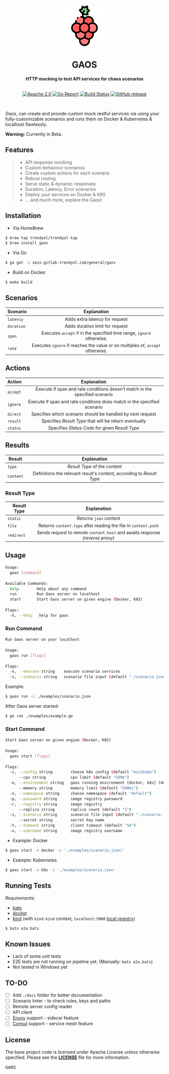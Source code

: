 <p align="center"><a href="https://github.com/Trendyol/gaos" target="_blank"><img height="128" src="https://raw.githubusercontent.com/Trendyol/gaos/master/.res/logo.png"></a></p>

<h1 align="center">GAOS</h1>

<div align="center">
 <strong>
   HTTP mocking to test API services for chaos scenarios
 </strong>
</div>

<br />

<p align="center">
  <a href="https://opensource.org/licenses/Apache-2.0"><img src="https://img.shields.io/badge/License-Apache%202.0-blue.svg?style=flat-square" alt="Apache 2.0"></a>
  <a href="https://goreportcard.com/badge/github.com/Trendyol/gaos"><img src="https://goreportcard.com/badge/github.com/Trendyol/gaos?style=flat-square" alt="Go Report"></a>
  <a href="https://github.com/Trendyol/gaos/actions?workflow=test"><img src="https://img.shields.io/github/workflow/status/Trendyol/gaos/Test?label=build&logo=github&style=flat-square" alt="Build Status"></a>
  <a href="https://github.com/Trendyol/gaos/releases/latest"><img src="https://img.shields.io/github/release/Trendyol/gaos.svg?style=flat-square" alt="GitHub release"></a>
</p>

<br />

*Gaos*, can create and provide custom mock restful services via using your fully-customizable scenarios and runs them on Docker & Kubernetes & localhost flawlessly.

**Warning:** Currently in Beta.

## Features

> * API response mocking
> * Custom behaviour scenarios
> * Create custom actions for each scenario
> * Robust routing
> * Serve static & dynamic responses
> * Duration, Latency, Error scenarios
> * Deploy your services on Docker & K8S
> * ... and much more, explore the Gaos!

## Installation

* Via HomeBrew
```bash
$ brew tap trendyol/trendyol-tap
$ brew install gaos
```

* Via Go
```bash
$ go get -u zeus-gitlab.trendyol.com/general/gaos 
```

* Build on Docker
```bash
$ make build
```

## Scenarios

| Scenario		         | Explanation								      |
| ---------------------- |:----------------------------------------------:|
| `latency`				 | Adds extra latency for request  |
| `duration`		     | Adds duration limit for request  |
| `span`				 | Executes `accept` if in the specified time range, `ignore` otherwise.  |
| `rate`				 | Executes `ignore` if reaches the value or on multiples of, `accept` otherwise.  |

## Actions

| Action		         | Explanation								      |
| ---------------------- |:----------------------------------------------:|
| `accept`				 | Execute if span and rate conditions doesn't match in the specified scenario  |
| `ignore`				 | Execute if span and rate conditions does match in the specified scenario  |
| `direct`				 | Specifies which scenario should be handled by next request  |
| `result`				 | Specifies *Result Type* that will be return eventually  |
| `status`				 | Specifies *Status Code* for given *Result Type*  |

## Results

| Result		         | Explanation								      |
| ---------------------- |:----------------------------------------------:|
| `type`				 | *Result Type* of the content  |
| `content`				 | Definitions the relevant result's content, according to *Result Type*  |

### Result Type

| Result Type		     | Explanation								      |
| ---------------------- |:----------------------------------------------:|
| `static`				 | Returns `json` content  |
| `file`				 | Returns `content.type` after reading the file in `content.path`  |
| `redirect`		     | Sends request to remote `content.host` and awaits response _(reverse proxy)_ |

## Usage

```bash
Usage:
  gaos [command]

Available Commands:
  help        Help about any command
  run         Run Gaos server on localhost
  start       Start Gaos server on given engine (Docker, K8S)

Flags:
  -h, --help   help for gaos
```

### Run Command

```bash
Run Gaos server on your localhost

Usage:
  gaos run [flags]

Flags:
  -x, --execute string    execute scenario services
  -s, --scenario string   scenario file input (default "./scenario.json")
```

Example:

```bash
$ gaos run -s ./examples/scenario.json
```

After Gaos server started:

```bash
$ go run ./examples/example.go
```

### Start Command

```bash
Start Gaos server on given engine (Docker, K8S)

Usage:
  gaos start [flags]

Flags:
  -c, --config string        choose k8s config (default "minikube")
      --cpu string           cpu limit (default "500m")
  -e, --environment string   gaos running environment {docker, k8s} (default "local")
	  --memory string        memory limit (default "500mi")
  -n, --namespace string     choose namespace (default "default")
  -p, --password string      image registry password
  -r, --registry string      image registry
	  --replica string       replica count (default "1")
  -s, --scenario string      scenario file input (default "./scenario.json")
	  --secret string        secret key name
  -t, --timeout string       client timeout (default "5m")
  -u, --username string      image registry username
```

* Example: Docker

```bash
$ gaos start -e docker -s './examples/scenario.json)'
```

* Example: Kubernetes

```bash
$ gaos start -e k8s -s './examples/scenario.json'
```

## Running Tests

*Requirements:*

* [bats](https://github.com/bats-core/bats-core)
* [docker](https://www.docker.com/)
* [kind](https://github.com/kubernetes-sigs/kind) (with `kind-kind` context, `localhost:5000` [local registry](https://kind.sigs.k8s.io/docs/user/local-registry/))

```bash
$ bats e2e.bats
```

## Known Issues

* Lack of some unit tests
* E2E tests are not running on pipeline yet. (Manually: `bats e2e.bats`)
* Not tested in Windows yet

## TO-DO

* [ ] Add `./docs` folder for better documentation
* [ ] Scenario linter - to check rules, keys and paths
* [ ] Remote server config reader
* [ ] API client
* [ ] [Envoy](https://www.envoyproxy.io/) support - sidecar feature
* [ ] [Consul](https://www.consul.io/) support - service mesh feature

## License

The base project code is licensed under Apache License unless otherwise specified. Please see the **[LICENSE](https://github.com/Trendyol/gaos/blob/master/LICENSE)** file for more information.

<kbd>GAOS</kbd>
